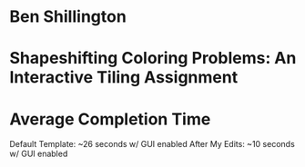 # Ben Shillington
# Shapeshifting Coloring Problems: An Interactive Tiling Assignment

# Average Completion Time
Default Template: ~26 seconds w/ GUI enabled
After My Edits: ~10 seconds w/ GUI enabled